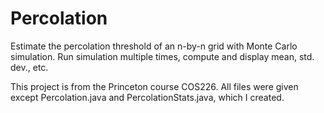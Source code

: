 # Percolation
Estimate the percolation threshold of an n-by-n grid with Monte Carlo simulation. Run simulation multiple times, compute and display mean, std. dev., etc.

This project is from the Princeton course COS226. All files were given except Percolation.java and PercolationStats.java, which I created.
